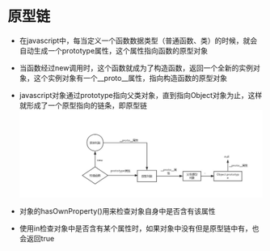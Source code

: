 # 原型链

- 在javascript中，每当定义一个函数数据类型（普通函数、类）的时候，就会自动生成一个prototype属性，这个属性指向函数的原型对象

- 当函数经过new调用时，这个函数就成为了构造函数，返回一个全新的实例对象，这个实例对象有一个__proto__属性，指向构造函数的原型对象

- javascript对象通过prototype指向父类对象，直到指向Object对象为止，这样就形成了一个原型指向的链条，即原型链
![](./prototype-chain.jpg)

- 对象的hasOwnProperty()用来检查对象自身中是否含有该属性

- 使用in检查对象中是否含有某个属性时，如果对象中没有但是原型链中有，也会返回true